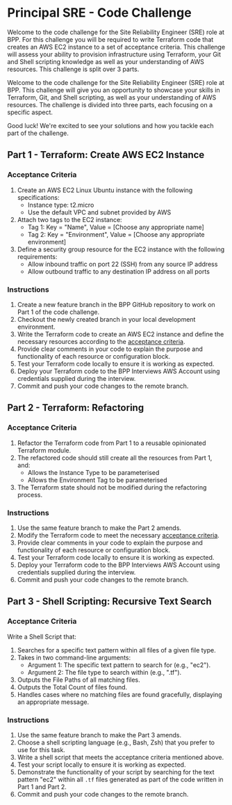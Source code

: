 # Principal SRE - Code Challenge

Welcome to the code challenge for the Site Reliability Engineer (SRE) role at BPP. For this challenge you will be required to write Terraform code that creates an AWS EC2 instance to a set of acceptance criteria. This challenge will assess your ability to provision infrastructure using Terraform, your Git and Shell scripting knowledge as well as your understanding of AWS resources. This challenge is split over 3 parts.

Welcome to the code challenge for the Site Reliability Engineer (SRE) role at BPP. This challenge will give you an opportunity to showcase your skills in Terraform, Git, and Shell scripting, as well as your understanding of AWS resources. The challenge is divided into three parts, each focusing on a specific aspect.

Good luck! We're excited to see your solutions and how you tackle each part of the challenge.

## Part 1 - Terraform: Create AWS EC2 Instance

### Acceptance Criteria

1. Create an AWS EC2 Linux Ubuntu instance with the following specifications:
   - Instance type: t2.micro
   - Use the default VPC and subnet provided by AWS
2. Attach two tags to the EC2 instance:
   - Tag 1: Key = "Name", Value = [Choose any appropriate name]
   - Tag 2: Key = "Environment", Value = [Choose any appropriate environment]
3. Define a security group resource for the EC2 instance with the following requirements:
   - Allow inbound traffic on port 22 (SSH) from any source IP address
   - Allow outbound traffic to any destination IP address on all ports

### Instructions

1. Create a new feature branch in the BPP GitHub repository to work on Part 1 of the code challenge.
2. Checkout the newly created branch in your local development environment.
3. Write the Terraform code to create an AWS EC2 instance and define the necessary resources according to the [acceptance criteria](#acceptance-criteria).
4. Provide clear comments in your code to explain the purpose and functionality of each resource or configuration block.
5. Test your Terraform code locally to ensure it is working as expected.
6. Deploy your Terraform code to the BPP Interviews AWS Account using credentials supplied during the interview.
7. Commit and push your code changes to the remote branch.

## Part 2 - Terraform: Refactoring

### Acceptance Criteria

1. Refactor the Terraform code from Part 1 to a reusable opinionated Terraform module.
2. The refactored code should still create all the resources from Part 1, and:
   - Allows the Instance Type to be parameterised
   - Allows the Environment Tag to be parameterised
3. The Terraform state should not be modified during the refactoring process.

### Instructions

1. Use the same feature branch to make the Part 2 amends.
2. Modify the Terraform code to meet the necessary [acceptance criteria](#acceptance-criteria).
3. Provide clear comments in your code to explain the purpose and functionality of each resource or configuration block.
4. Test your Terraform code locally to ensure it is working as expected.
5. Deploy your Terraform code to the BPP Interviews AWS Account using credentials supplied during the interview.
6. Commit and push your code changes to the remote branch.

## Part 3 - Shell Scripting: Recursive Text Search

### Acceptance Criteria

Write a Shell Script that:

1. Searches for a specific text pattern within all files of a given file type.
2. Takes in two command-line arguments:
   - Argument 1: The specific text pattern to search for (e.g., "ec2").
   - Argument 2: The file type to search within (e.g., ".tf").
3. Outputs the File Paths of all matching files.
4. Outputs the Total Count of files found.
5. Handles cases where no matching files are found gracefully, displaying an appropriate message.

### Instructions

1. Use the same feature branch to make the Part 3 amends.
2. Choose a shell scripting language (e.g., Bash, Zsh) that you prefer to use for this task.
3. Write a shell script that meets the acceptance criteria mentioned above.
4. Test your script locally to ensure it is working as expected.
5. Demonstrate the functionality of your script by searching for the text pattern "ec2" within all `.tf` files generated as part of the code written in Part 1 and Part 2.
6. Commit and push your code changes to the remote branch.
